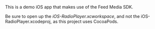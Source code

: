 
This is a demo iOS app that makes use of the Feed Media SDK.

Be sure to open up the *iOS-RadioPlayer.xcworkspace*, and not
the iOS-RadioPlayer.xcodeproj, as this project uses CocoaPods.

